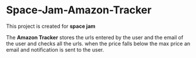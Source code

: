 # Space-Jam-Amazon-Tracker
This project is created for <b>space jam</b>

The <b>Amazon Tracker</b> stores the urls entered by the user and the email of the user and checks all the urls.
when the price falls below the max price an email and notification is sent to the user.
